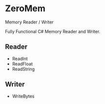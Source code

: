 # ZeroMem
Memory Reader / Writer

Fully Functional C# Memory Reader and Writer.

## Reader
-   ReadInt
-   ReadFloat
-   ReadString

## Writer
-   WriteBytes

